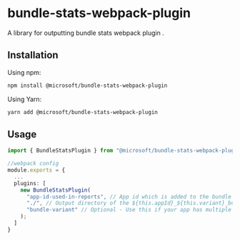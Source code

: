 # bundle-stats-webpack-plugin
A library for outputting bundle stats webpack plugin .

## Installation
Using npm:
```sh
npm install @microsoft/bundle-stats-webpack-plugin
```
Using Yarn:
```sh
yarn add @microsoft/bundle-stats-webpack-plugin
```

## Usage

```ts
import { BundleStatsPlugin } from "@microsoft/bundle-stats-webpack-plugin";

//webpack config
module.exports = {
  ...
  plugins: [
    new BundleStatsPlugin(
      "app-id-used-in-reports", // App id which is added to the bundle stats file name
      "./", // Output directory of the ${this.appId}_${this.variant}_bundle-stats.json file wrt to compilation output directory of webpack
      "bundle-variant" // Optional - Use this if your app has multiple bundle variants
    );
  ]
}
```